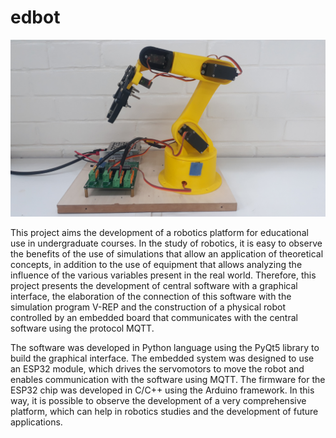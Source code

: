 # edbot

![plot](./img/robot.jpg)

This project aims the development of a robotics platform for educational use in undergraduate courses. 
In the study of robotics, it is easy to observe the benefits of the use of simulations that allow an application of theoretical concepts, 
in addition to the use of equipment that allows analyzing the influence of the various variables present in the real world. 
Therefore, this project presents the development of central software with a graphical interface, the elaboration of the connection of this
software with the simulation program V-REP and the construction of a physical robot controlled by an embedded board that communicates 
with the central software using the protocol MQTT.

The software was developed in Python language using the PyQt5 library to build the graphical interface. 
The embedded system was designed to use an ESP32 module, which drives the servomotors to move the robot and enables communication with the
software using MQTT. The firmware for the ESP32 chip was developed in C/C++ using the Arduino framework. 
In this way, it is possible to observe the development of a very comprehensive platform, which can help in robotics studies and the 
development of future applications.

